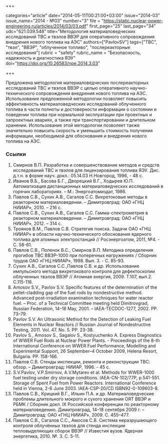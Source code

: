 +++

categories="article"
date="2014-05-11T00:21:00+03:00"
issue="2014-03"
issue_name="2014 - №03"
number="3"
file = "https://static.nuclear-power-engineering.ru/articles/2014/03/03.pdf"
first_page="25"
last_page="34"
udc="621.039.548"
title="Методология материаловедческих исследований ТВС и твэлов ВВЭР для оперативного сопровождения внедрения нового топлива на АЭС"
authors=["PavlovSV"]
tags=["ТВС", "твэл", "ВВЭР", "облученное топливо", "послереакторные исследования"]
rubric = "safety"
rubric_name = "Безопасность, надежность и диагностика ЯЭУ"
doi="https://doi.org/10.26583/npe.2014.3.03"

+++

Предложена методология материаловедческих послереакторных исследований ТВС и твэлов ВВЭР с целью оперативного научно-технического сопровождения внедрения нового топлива на АЭС. Использование предложенной методологии позволяет повысить эффективность материаловедческих исследований облученного топлива в части полноты и достоверности информации о состоянии и поведении топлива при нормальной эксплуатации при проектных и запроектных авариях, а также при транспортировании и длительном хранении. Использование этой методологии позволяет также значительно повысить скорость и уменьшить стоимость получения информации, необходимой для обоснования и внедрения нового топлива на АЭС.

### Ссылки

1. Смирнов В.П. Разработка и совершенствование методов и средств исследований ТВС и твэлов для лицензирования топлива ЯЭУ. Дис. д.т.н. в форме науч. докл.: 05.14.03 Н.Новгород, 1996, - 48 с.
2. Иванов В.Б., Басова Б.Г., Дворецкий В.Г., Ходырев Ю.П. Автоматизация дистанционных материаловедческих исследований в горячих лабораториях. – М.: Энергоатомиздат, 1986.
3. Павлов С.В., Сухих А.В., Сагалов С.С. Вихретоковые методы в реакторном материаловедении. – Димитровград: ОАО «ГНЦ НИИАР», 2010. – 216 с.
4. Павлов С.В., Сухих А.В., Сагалов С.С. Гамма-спектрометрия в реакторном материаловедении. – Димитровград: ОАО «ГНЦ НИИАР», 2012. – 314 с.
5. Троянов В.М., Павлов С.В. Стратегия поиска. Задачи ОАО «ГНЦ НИИАР» в области научно-технического обоснования ядерного топлива для атомных электростанций // Росэнергоатом, 2011, №4. - С. 58-61.
6. Павлов С.В., Поленок В.С., Смирнов В.П. Методика определения прогибов ТВС ВВЭР-1000 при поперечных нагружениях / Сборник трудов ОАО «ГНЦ НИИАР», 1998. Вып. 3. - С. 85-93.
7. Сухих А.В., Сагалов С.С.,Павлов С.В. и др. Использование импульсного метода вихретокового контроля для дефектоскопии облученных твэлов ВВЭР // Атомная энергия, 2009. Т.107, вып.2. С.115-118.
8. Amosov S.V., Pavlov S.V. Specific features of the determination of the pellet-cladding gap of the fuel rods by nondestructive method. Advanced post-irradiation examination techniques for water reactor fuel. – Proc. of a Technical Committee meeting held Dimitrovgrad, Russian Federation, 14–18 May, 2001. – IAEA-TECDOC-1277, 2002. РP. 73–79.
9. Pavlov S.V. An Ultrasonic Method for the Detection of Leaking Fuel Elements in Nuclear Reactors // Russian Journal of Nondestructive Testing, 2011. Vol. 47. No. 5. PP. 23-38.
10. Pavlov S., Amosov S., Sagalov S., Kostyuchenko A. Express Diagnostics of WWER Fuel Rods at Nuclear Power Plants. - Proceedings of the 8-th International Conference on WWER Fuel Performance, Modelling and Experimental Support, 26 September–4 October 2009, Helena Resort, Bulgaria. РP. 158-166.
11. Павлов С.В. Стенды инспекции, ремонта и реконструкции ТВС: обзор. – Димитровград: НИИАР, 1996. - 45 с.
12. S.V.Pavlov, V.P.Smirnov, A.V.Mytarev et al. Methods for WWER-1000 fuel testing under dry storage conditions. IAEA-CN-102/77P, p.541-551. Storage of Spent Fuel from Power Reactors. International Conference held in Vienna, 2-6 June 2003. IAEA-CSP-20/CD ISBN92-0-109603-8.
13. Павлов С.В., Крицкий В.Г., Ильин П.А. и др. Материаловедческие проблемы длительного мокрого и сухого хранения ОЯТ ВВЭР и РБМК / Сборник докл. IX Российской конференции по реакторному материаловедению. Димитровград, 14–18 сентября 2009 г. – Димитровград: ОАО «ГНЦ НИИАР», 2009. С. 455–477.
14. Павлов С.В., Сагалов С.С., Амосов С.В. Система неразрушающего контроля облучённых твэлов для стенда инспекции тепловыделяющих сборок ВВЭР // Известия вузов. Ядерная энергетика, 2010. №. 3. С. 5-11.